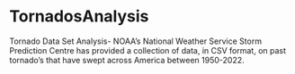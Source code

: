 # TornadosAnalysis
Tornado Data Set Analysis- NOAA’s National Weather Service Storm Prediction Centre has provided a collection of data, in CSV format, on past tornado’s that have swept across America between 1950-2022.

